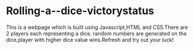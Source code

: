 # Rolling-a--dice-victorystatus
This is a webpage which is built using Javascript,HTML and CSS.There are 2 players each representing a dice.
random numbers are generated on the dice,player with higher dice value wins.Refresh and try out your luck!
